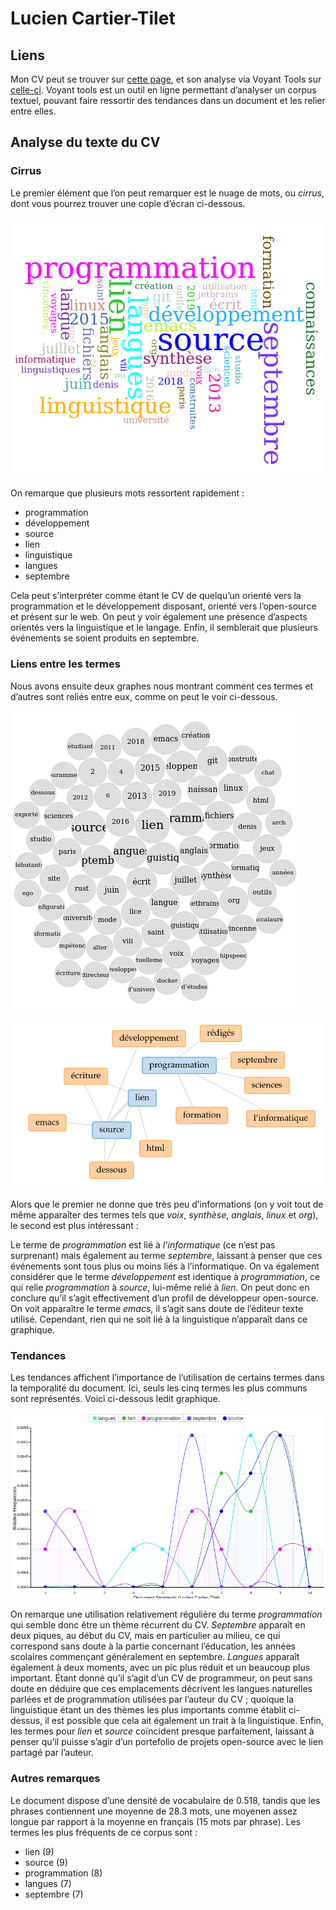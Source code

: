 
# Lucien Cartier-Tilet

## Liens

Mon CV peut se trouver sur [cette
page](https://samszo.github.io/M1_INFO_20-21/Phundrak/), et son analyse via
Voyant Tools sur
[celle-ci](https://voyant-tools.org/?corpus=a4cb30b6101c610adf8368fb32029059).
Voyant tools est un outil en ligne permettant d’analyser un corpus textuel,
pouvant faire ressortir des tendances dans un document et les relier entre
elles.

## Analyse du texte du CV
### Cirrus
Le premier élément que l’on peut remarquer est le nuage de mots, ou *cirrus*,
dont vous pourrez trouver une copie d’écran ci-dessous.

![cirrus](img/cirrus.png)

On remarque que plusieurs mots ressortent rapidement :
- programmation
- développement
- source
- lien
- linguistique
- langues
- septembre

Cela peut s’interpréter comme étant le CV de quelqu’un orienté vers la
programmation et le développement disposant, orienté vers l’open-source et
présent sur le web. On peut y voir également une présence d’aspects orientés
vers la linguistique et le langage. Enfin, il semblerait que plusieurs
événements se soient produits en septembre.

### Liens entre les termes
Nous avons ensuite deux graphes nous montrant comment ces termes et d’autres
sont reliés entre eux, comme on peut le voir ci-dessous.

![termsberry](img/termsberry.png)

![links](img/links.png)

Alors que le premier ne donne que très peu d’informations (on y voit tout de
même apparaîter des termes tels que *voix*, *synthèse*, *anglais*, *linux* et
*org*), le second est plus intéressant :

Le terme de *programmation* est lié à *l’informatique* (ce n’est pas surprenant)
mais également au terme *septembre*, laissant à penser que ces événements sont
tous plus ou moins liés à l’informatique. On va également considérer que le
terme *développement* est identique à *programmation*, ce qui relie
*programmation* à *source*, lui-même relié à *lien*. On peut donc en conclure
qu’il s’agit effectivement d’un profil de développeur open-source. On voit
apparaître le terme *emacs*, il s’agit sans doute de l’éditeur texte utilisé.
Cependant, rien qui ne soit lié à la linguistique n’apparaît dans ce graphique.

### Tendances
Les tendances affichent l’importance de l’utilisation de certains termes dans la
temporalité du document. Ici, seuls les cinq termes les plus communs sont
représentés. Voici ci-dessous ledit graphique.

![trends](img/trends.png)

On remarque une utilisation relativement régulière du terme *programmation* qui
semble donc être un thème récurrent du CV. *Septembre* apparaît en deux piques,
au début du CV, mais en particulier au milieu, ce qui correspond sans doute à la
partie concernant l’éducation, les années scolaires commençant généralement en
septembre. *Langues* apparaît également à deux moments, avec un pic plus réduit
et un beaucoup plus important. Étant donné qu’il s’agit d’un CV de programmeur,
on peut sans doute en déduire que ces emplacements décrivent les langues
naturelles parlées et de programmation utilisées par l’auteur du CV ; quoique la
linguistique étant un des thèmes les plus importants comme établit ci-dessus, il
est possible que cela ait également un trait à la linguistique. Enfin, les
termes pour *lien* et *source* coïncident presque parfaitement, laissant à
penser qu’il puisse s’agir d’un portefolio de projets open-source avec le lien
partagé par l’auteur.

### Autres remarques
Le document dispose d’une densité de vocabulaire de 0.518, tandis que les
phrases contiennent une moyenne de 28.3 mots, une moyenen assez longue par
rapport à la moyenne en français (15 mots par phrase). Les termes les plus
fréquents de ce corpus sont :
- lien (9)
- source (9)
- programmation (8)
- langues (7)
- septembre (7)
